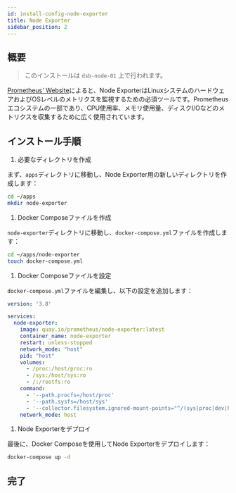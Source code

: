 ```yaml
---
id: install-config-node-exporter
title: Node Exporter
sidebar_position: 2
---
```


## 概要

> このインストールは `dsb-node-01` 上で行われます。

[Prometheus' Website]によると、Node ExporterはLinuxシステムのハードウェアおよびOSレベルのメトリクスを監視するための必須ツールです。Prometheusエコシステムの一部であり、CPU使用率、メモリ使用量、ディスクI/Oなどのメトリクスを収集するために広く使用されています。

## インストール手順

1. 必要なディレクトリを作成

まず、`apps`ディレクトリに移動し、Node Exporter用の新しいディレクトリを作成します：

```bash
cd ~/apps
mkdir node-exporter
```

1. Docker Composeファイルを作成

`node-exporter`ディレクトリに移動し、`docker-compose.yml`ファイルを作成します：

```bash
cd ~/apps/node-exporter
touch docker-compose.yml
```

1. Docker Composeファイルを設定

`docker-compose.yml`ファイルを編集し、以下の設定を追加します：

```yaml
version: '3.8'

services:
  node-exporter:
    image: quay.io/prometheus/node-exporter:latest
    container_name: node-exporter
    restart: unless-stopped
    network_mode: "host"
    pid: "host"
    volumes:
      - /proc:/host/proc:ro
      - /sys:/host/sys:ro
      - /:/rootfs:ro
    command:
      - '--path.procfs=/host/proc'
      - '--path.sysfs=/host/sys'
      - '--collector.filesystem.ignored-mount-points="^/(sys|proc|dev|host|etc)($$|/)"'
    network_mode: host
```

1. Node Exporterをデプロイ

最後に、Docker Composeを使用してNode Exporterをデプロイします：

```bash
docker-compose up -d
```

## 完了

<!-- Sources -->

[Prometheus' Website]: https://prometheus.io/docs/guides/node-exporter/